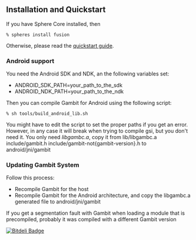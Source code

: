 ## Installation and Quickstart
If you have Sphere Core installed, then

    % spheres install fusion

Otherwise, please read the [quickstart guide](http://www.schemespheres.org/guides/en/quickstart).

### Android support

You need the Android SDK and NDK, an the following variables set:

* ANDROID_SDK_PATH=your_path_to_the_sdk
* ANDROID_NDK_PATH=your_path_to_the_ndk

Then you can compile Gambit for Android using the following script:

    % sh tools/build_android_lib.sh

You might have to edit the script to set the proper paths if you get an error. However, in any case it will break when trying to compile gsi, but you don't need it. You only need _libgambc.a_, copy it from lib/libgambc.a include/gambit.h include/gambit-not{gambit-version}.h to android/jni/gambit

### Updating Gambit System

Follow this process:
* Recompile Gambit for the host
* Recompile Gambit for the Android architecture, and copy the libgambc.a generated file to android/jni/gambit

If you get a segmentation fault with Gambit when loading a module that is precompiled, probably it was compiled with a different Gambit version



[![Bitdeli Badge](https://d2weczhvl823v0.cloudfront.net/alvatar/sphere-fusion/trend.png)](https://bitdeli.com/free "Bitdeli Badge")

